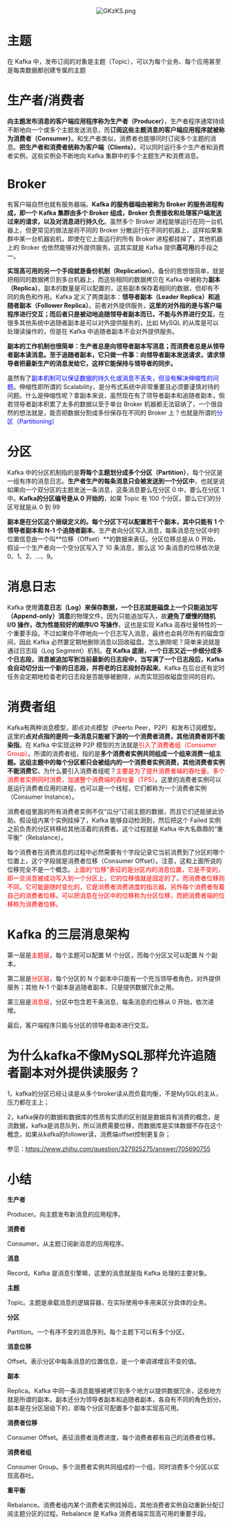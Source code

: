 <center><img src="https://ss.im5i.com/2021/07/27/GKzKS.png" alt="GKzKS.png" border="0" /></center>

# 主题

在 Kafka 中，发布订阅的对象是主题（Topic），可以为每个业务、每个应用甚至是每类数据都创建专属的主题

# 生产者/消费者

**向主题发布消息的客户端应用程序称为生产者（Producer）**，生产者程序通常持续不断地向一个或多个主题发送消息，而**订阅这些主题消息的客户端应用程序就被称为消费者（Consumer）**。和生产者类似，消费者也能够同时订阅多个主题的消息。**把生产者和消费者统称为客户端（Clients）**。可以同时运行多个生产者和消费者实例，这些实例会不断地向 Kafka 集群中的多个主题生产和消费消息。

# Broker

有客户端自然也就有服务器端。**Kafka 的服务器端由被称为 Broker 的服务进程构成，即一个 Kafka 集群由多个 Broker 组成，Broker 负责接收和处理客户端发送过来的请求，以及对消息进行持久化**。虽然多个 Broker 进程能够运行在同一台机器上，但更常见的做法是将不同的 Broker 分散运行在不同的机器上，这样如果集群中某一台机器宕机，即使在它上面运行的所有 Broker 进程都挂掉了，其他机器上的 Broker 也依然能够对外提供服务。这其实就是 Kafka 提供**高可用**的手段之一。

**实现高可用的另一个手段就是备份机制（Replication）**。备份的思想很简单，就是把相同的数据拷贝到多台机器上，而这些相同的数据拷贝在 Kafka 中被称为**副本（Replica）**。副本的数量是可以配置的，这些副本保存着相同的数据，但却有不同的角色和作用。Kafka 定义了两类副本：**领导者副本（Leader Replica）和追随者副本（Follower Replica）**。前者对外提供服务，**这里的对外指的是与客户端程序进行交互；而后者只是被动地追随领导者副本而已，不能与外界进行交互**。在很多其他系统中追随者副本是可以对外提供服务的，比如 MySQL 的从库是可以处理读操作的，但是在 Kafka 中追随者副本不会对外提供服务。

**副本的工作机制也很简单：生产者总是向领导者副本写消息；而消费者总是从领导者副本读消息。至于追随者副本，它只做一件事：向领导者副本发送请求，请求领导者把最新生产的消息发给它，这样它能保持与领导者的同步。**

虽然有了<span style="color:blue">副本机制可以保证数据的持久化或消息不丢失，但没有解决伸缩性的问题</span>。伸缩性即所谓的 Scalability，是分布式系统中非常重要且必须要谨慎对待的问题。什么是伸缩性呢？拿副本来说，虽然现在有了领导者副本和追随者副本，倘若领导者副本积累了太多的数据以至于单台 Broker 机器都无法容纳了，一个很自然的想法就是，能否把数据分割成多份保存在不同的 Broker 上？也就是所谓的<span style="color:blue">分区（Partitioning）</span>

# 分区

Kafka 中的分区机制指的是**将每个主题划分成多个分区（Partition）**，每个分区是一组有序的消息日志。**生产者生产的每条消息只会被发送到一个分区中**，也就是说如果向一个双分区的主题发送一条消息，这条消息要么在分区 0 中，要么在分区 1 中。**Kafka的分区编号是从 0 开始的**，如果 Topic 有 100 个分区，那么它们的分区号就是从 0 到 99

**副本是在分区这个层级定义的。每个分区下可以配置若干个副本，其中只能有 1 个领导者副本和 N-1 个追随者副本**。生产者向分区写入消息，每条消息在分区中的位置信息由一个叫**位移（Offset）**的数据来表征。分区位移总是从 0 开始，假设一个生产者向一个空分区写入了 10 条消息，那么这 10 条消息的位移依次是 0、1、2、…、9。

# 消息日志

Kafka 使用**消息日志（Log）**来保存数据，一个日志就是磁盘上一个**只能追加写（Append-only）消息**的物理文件。因为只能追加写入，故**避免了缓慢的随机 I/O 操作，改为性能较好的顺序I/O 写操作**，这也是实现 Kafka 高吞吐量特性的一个重要手段。不过如果你不停地向一个日志写入消息，最终也会耗尽所有的磁盘空间，因此 Kafka 必然要定期地删除消息以回收磁盘。怎么删除呢？简单来说就是通过日志段（Log Segment）机制。**在 Kafka 底层，一个日志又近一步细分成多个日志段，消息被追加写到当前最新的日志段中，当写满了一个日志段后，Kafka 会自动切分出一个新的日志段，并将老的日志段封存起来**。Kafka 在后台还有定时任务会定期地检查老的日志段是否能够被删除，从而实现回收磁盘空间的目的。

# 消费者组

Kafka有两种消息模型，即点对点模型（Peerto Peer，P2P）和发布订阅模型。这里的**点对点指的是同一条消息只能被下游的一个消费者消费，其他消费者则不能染指**。在 Kafka 中实现这种 P2P 模型的方法就是<span style="color:red">引入了消费者组（Consumer Group）</span>。所谓的消费者组，指的是**多个消费者实例共同组成一个组来消费一组主题。这组主题中的每个分区都只会被组内的一个消费者实例消费，其他消费者实例不能消费它**。为什么要引入消费者组呢？<span style="color:red">主要是为了提升消费者端的吞吐量。多个消费者实例同时消费，加速整个消费端的吞吐量（TPS）</span>。这里的消费者实例可以是运行消费者应用的进程，也可以是一个线程，它们都称为一个消费者实例（Consumer Instance）。

消费者组里面的所有消费者实例不仅“瓜分”订阅主题的数据，而且它们还能彼此协助。假设组内某个实例挂掉了，Kafka 能够自动检测到，然后把这个 Failed 实例之前负责的分区转移给其他活着的消费者。这个过程就是 Kafka 中大名鼎鼎的“重平衡”（Rebalance）。

每个消费者在消费消息的过程中必然需要有个字段记录它当前消费到了分区的哪个位置上，这个字段就是消费者位移（Consumer Offset）。注意，这和上面所说的位移完全不是一个概念。<span style="color:red">上面的“位移”表征的是分区内的消息位置，它是不变的，即一旦消息被成功写入到一个分区上，它的位移值就是固定的了。而消费者位移则不同，它可能是随时变化的，它是消费者消费进度的指示器。另外每个消费者有着自己的消费者位移。可以把消息在分区中的位移称为分区位移，而把消费者端的位移称为消费者位移。</span>

#  Kafka 的三层消息架构

第一层是<span style="color:red">主题层</span>，每个主题可以配置 M 个分区，而每个分区又可以配置 N 个副本。

第二层是<span style="color:red">分区层</span>，每个分区的 N 个副本中只能有一个充当领导者角色，对外提供服务；其他 N-1 个副本是追随者副本，只是提供数据冗余之用。

第三层是<span style="color:red">消息层</span>，分区中包含若干条消息，每条消息的位移从 0 开始，依次递增。

最后，客户端程序只能与分区的领导者副本进行交互。

# 为什么kafka不像MySQL那样允许追随者副本对外提供读服务？

1，kafka的分区已经让读是从多个broker读从而负载均衡，不是MySQL的主从，压力都在主上；

2，kafka保存的数据和数据库的性质有实质的区别就是数据具有消费的概念，是流数据，kafka是消息队列，所以消费需要位移，而数据库是实体数据不存在这个概念，如果从kafka的follower读，消费端offset控制更复杂；

参见：https://www.zhihu.com/question/327925275/answer/705690755

# 小结

**生产者**

Producer。向主题发布新消息的应用程序。

**消费者**

Consumer。从主题订阅新消息的应用程序。

**消息**

Record。Kafka 是消息引擎嘛，这里的消息就是指 Kafka 处理的主要对象。

**主题**

Topic。主题是承载消息的逻辑容器，在实际使用中多用来区分具体的业务。

**分区**

Partition。一个有序不变的消息序列。每个主题下可以有多个分区。

**消息位移**

Offset。表示分区中每条消息的位置信息，是一个单调递增且不变的值。

**副本**

Replica。Kafka 中同一条消息能够被拷贝到多个地方以提供数据冗余，这些地方就是所谓的副本。副本还分为领导者副本和追随者副本，各自有不同的角色划分。副本是在分区层级下的，即每个分区可配置多个副本实现高可用。

**消费者位移**

Consumer Offset。表征消费者消费进度，每个消费者都有自己的消费者位移。

**消费者组**

Consumer Group。多个消费者实例共同组成的一个组，同时消费多个分区以实现高吞吐。

**重平衡**

Rebalance。消费者组内某个消费者实例挂掉后，其他消费者实例自动重新分配订阅主题分区的过程。Rebalance 是 Kafka 消费者端实现高可用的重要手段。